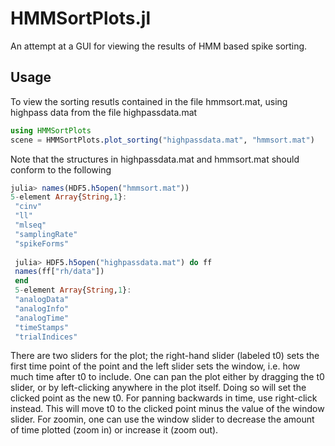 # HMMSortPlots.jl
An attempt at a GUI for viewing the results of HMM based spike sorting.

## Usage
To view the sorting resutls contained in the file hmmsort.mat, using highpass data from the file highpassdata.mat

```julia
using HMMSortPlots
scene = HMMSortPlots.plot_sorting("highpassdata.mat", "hmmsort.mat")
```
Note that the structures in highpassdata.mat and hmmsort.mat should conform to the following

```julia
julia> names(HDF5.h5open("hmmsort.mat"))
5-element Array{String,1}:
 "cinv"
 "ll"
 "mlseq"
 "samplingRate"
 "spikeForms"
 
 julia> HDF5.h5open("highpassdata.mat") do ff
 names(ff["rh/data"])
 end
 5-element Array{String,1}:
 "analogData"
 "analogInfo"
 "analogTime"
 "timeStamps"
 "trialIndices"
```
There are two sliders for the plot; the right-hand slider (labeled t0) sets the first time point of the point and the left slider sets the window, i.e. how much time after t0 to include. One can pan the plot either by dragging the t0 slider, or by left-clicking anywhere in the plot itself. Doing so will set the clicked point as the new t0. For panning backwards in time, use right-click instead. This will move t0 to the clicked point minus the value of the window slider. 
For zoomin, one can use the window slider to decrease the amount of time plotted (zoom in) or increase it (zoom out).
